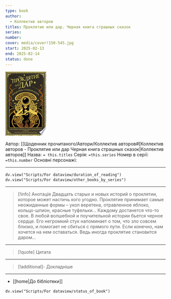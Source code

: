 ```yaml
---
type: book
author:
  - Коллектив авторов
titles: Проклятие или дар. Черная книга страшных сказок
series: 
number: 
cover: media/cover!150-545.jpg
start: 2025-02-13
end: 2025-02-14
status: done
---
```

![cover|150](media/cover!150-545.jpg)

Автор: [[Щоденник прочитаного/Автори/Коллектив авторов#[Коллектив авторов - Проклятие или дар Черная книга страшных сказок|Коллектив авторов]]
Назва: `= this.titles`
Серія:  `=this.series`
Номер в серії: `=this.number`
Основні персонажі:

---
```dataviewjs
dv.view("Scripts/For dataview/duration_of_reading")
dv.view("Scripts/For dataview/other_books_by_series")
```

---

>[!info] Анотація
>Двадцать старых и новых историй о проклятии, которое может настичь кого угодно. Проклятие принимает самые неожиданные формы – укол веретена, отравленное яблоко, кольцо-шпион, красные туфельки... Каждому достанется что-то свое. В любой волшебной и поучительной истории бьется черное сердце. Его негромкий стук напоминает о том, что зло совсем близко, и помогает не сбиться с прямого пути. Если конечно, нам хочется на нем оставаться. Ведь иногда проклятие становится даром...
___

>[!quote] Цитата

---
>[!additional]- Докладніше

---

- [[home|До бібліотеки]]

```dataviewjs
dv.view("Scripts/For dataview/status_of_book")
```